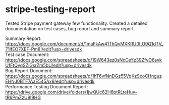 # stripe-testing-report
Tested Stripe payment gateway few functionality. Created a detailed documentation on test cases, bug report and summary report.

Summary Report: https://docs.google.com/document/d/1maFkAw41ThQyMXKRU0ItO9Q1dTV_71lfEO7XEF-Pm8I/edit?usp=drivesdk    
Test case Document: https://docs.google.com/spreadsheets/d/19W643ez0sNcCeYz39ZfvO6svkUfFtQyqSZiGsrZm5bU/edit?usp=drivesdk    
Bug Report Document: https://docs.google.com/spreadsheets/d/1hT6vfNnDGz55VqKzScoCHnguzEHNJ0BTF7AaE545Ax8/edit?usp=drivesdk     
Performance Testing Document Report: https://drive.google.com/drive/folders/1jwQUc62H6ptRLteHuv-tR6PmZzU9I9HG     
